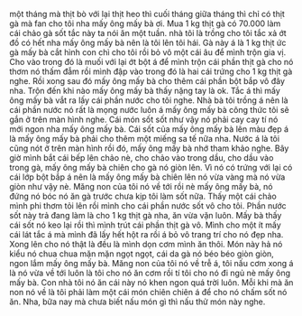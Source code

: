một tháng mà thịt bò với lại thịt heo thì cuối tháng giữa tháng thì chỉ có thịt gà mà fan cho tôi nha mấy ông mấy bà ơi. Mua 1 kg thịt gà có 70.000 làm cái chảo gà sốt tắc này ta nói ăn một tuần. nhà tôi là trồng cho tôi tắc xả ớt đồ có hết nha mấy ông mấy bà nên là tôi lên tôi hái. Gà này á là 1 kg thịt ức gà mấy bà cắt hình con chì cho tôi rồi bỏ vô một cái âu để mình trộn gia vị. Cho vào trong đó là muối với lại ớt bột á để mình trộn cái phần thịt gà cho nó thơm nó thấm đẫm rồi mình đập vào trong đó là hai cái trứng cho 1 kg thịt gà nghe. Rồi xong sau đó mấy ông mấy bà cho thêm cái phần bột bắp vô đây nha. Trộn đến khi nào mấy ông mấy bà thấy nặng tay là ok. Tắc á thì mấy ông mấy bà vắt ra lấy cái phần nước cho tôi nghe. Nhà bà tôi trồng á nên là cái phần nước nó rất là mọng nước luôn á mấy ông mấy bà công thức tôi sẽ gắn ở trên màn hình nghe. Cái món sốt sốt như vậy nó phải cay cay tí nó mới ngon nha mấy ông mấy bà. Cái sốt của mấy ông mấy bà lên màu đẹp á là mấy ông mấy bà phải cho thêm một miếng sa tế nữa nha. Nước á là tôi cũng nót ở trên màn hình rồi đó, mấy ông mấy bà nhớ tham khảo nghe. Bây giờ mình bắt cái bếp lên chảo nè, cho chảo vào trong dầu, cho dầu vào trong gà, mấy ông mấy bà chiên cho gà nó giòn lên. Vì nó có trứng với lại có cái lớp bột bắp á nên là mấy ông mấy bà chiên lên nó vừa vàng mà nó vừa giòn như vậy nè. Măng non của tôi nó về tới rồi nè mấy ông mấy bà, nó đứng nó bóc nó ăn gà trước chưa kịp tôi làm sốt nữa. Thấy một cái chảo mình phi thơm tỏi lên rồi mình cho cái phần nước sốt vô cho tôi. Phần nước sốt này trả đang làm là cho 1 kg thịt gà nha, ăn vừa vặn luôn. Mấy bà thấy cái sốt nó keo lại rồi thì mình trút cái phần thịt gà vô. Mình cho một ít mấy cái lát tắc á mà mình đã lấy hết hột ra rồi á bỏ vô trang trí cho nó đẹp nha. Xong lên cho nó thật là đều là mình dọn cơm mình ăn thôi. Món này hả nó kiểu nó chua chua mặn mặn ngọt ngọt, cái da gà nó béo béo giòn giòn, ngon lắm mấy ông mấy bà. Măng non của tôi nó về trễ á, tôi nấu cơm xong á là nó vừa về tới luôn là tôi cho nó ăn cơm rồi tí tôi cho nó đi ngủ nè mấy ông mấy bà. Con nhà tôi nó ăn cái này nó khen ngon quá trời luôn. Mỗi khi mà ăn non nó về là tôi phải làm một cái món chiên chiên á để cho nó chấm sốt nó ăn. Nha, bữa nay mà chưa biết nấu món gì thì nấu thử món này nghe.